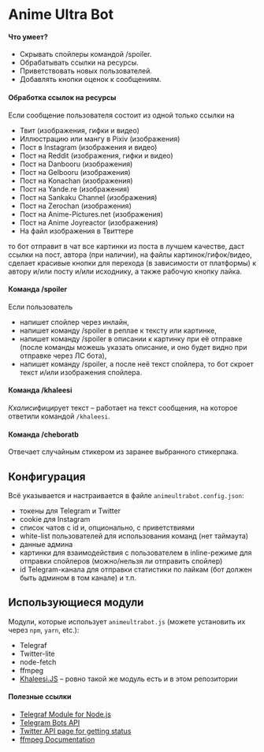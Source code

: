 # Anime Ultra Bot
#### Что умеет?

* Скрывать спойлеры командой /spoiler.
* Обрабатывать ссылки на ресурсы.
* Приветствовать новых пользователей.
* Добавлять кнопки оценок к сообщениям.

#### Обработка ссылок на ресурсы

Если сообщение пользователя состоит из одной только ссылки на
* Твит (изображения, гифки и видео)
* Иллюстрацию или мангу в Pixiv (изображения)
* Пост в Instagram (изображения и видео)
* Пост на Reddit (изображения, гифки и видео)
* Пост на Danbooru (изображения)
* Пост на Gelbooru (изображения)
* Пост на Konachan (изображения)
* Пост на Yande.re (изображения)
* Пост на Sankaku Channel (изображения)
* Пост на Zerochan (изображения)
* Пост на Anime-Pictures.net (изображения)
* Пост на Anime Joyreactor (изображения)
* На файл изображения в Твиттере

то бот отправит в чат все картинки из поста в лучшем качестве, даст ссылки на пост, автора (при наличии), на файлы картинок/гифок/видео, сделает красивые кнопки для перехода (в зависимости от платформы) к автору и/или посту и/или исходнику, а также рабочую кнопку лайка.


#### Команда /spoiler

Если пользователь
* напишет спойлер через инлайн,
* напишет команду /spoiler в реплае к тексту или картинке,
* напишет команду /spoiler в описании к картинку при её отправке (после команды можешь указать описание, и оно будет видно при отправке через ЛС бота),
* напишет команду /spoiler, а после неё текст спойлера,
то бот скроет текст и/или изображения спойлера.


#### Команда /khaleesi

*Кхалиси*фицирует текст – работает на текст сообщения, на которое ответили командой `/khaleesi`.


#### Команда /cheboratb

Отвечает случайным стикером из заранее выбранного стикерпака.


## Конфигурация

Всё указывается и настраивается в файле `animeultrabot.config.json`:
* токены для Telegram и Twitter
* cookie для Instagram
* список чатов с id и, опционально, с приветствиями
* white-list пользователей для использования команд (нет таймаута)
* данные админа
* картинки для взаимодействия с пользователем в inline-режиме для отправки спойлеров (можно/нельзя ли отправить спойлер)
* id Telegram-канала для отправки статистики по лайкам (бот должен быть админом в том канале) и т.п.

## Использующиеся модули


Модули, которые использует `animeultrabot.js` (можете установить их через `npm`, `yarn`, etc.):
* Telegraf
* Twitter-lite
* node-fetch
* ffmpeg 
* [Khaleesi.JS](https://github.com/serguun42/Khaleesi-JS) – ровно такой же модуль есть и в этом репозитории

#### Полезные ссылки
* [Telegraf Module for Node.js](https://telegraf.js.org/)
* [Telegram Bots API](https://core.telegram.org/bots/api)
* [Twitter API page for getting status](https://developer.twitter.com/en/docs/tweets/post-and-engage/api-reference/get-statuses-show-id)
* [ffmpeg Documentation](https://ffmpeg.org/ffmpeg.html)
